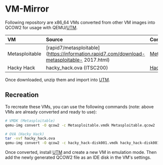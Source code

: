 # VM-Mirror


Following repository are x86_64 VMs converted from other VM images into QCOW2 for usage with QEMU/[UTM](https://mac.getutm.app).

| VM | Source | Converted (ready to use) |
|:---|:---|:---|
| Metasploitable | [rapid7/metasploitable](https://information.rapid7.com/download-metasploitable- 2017.html) | [Metasploitable.Emulation.utm.zip](https://github.com/khronokernel/VM-Mirror/releases/download/0.0.1/Metasploitable.Emulation.utm.zip) |
| Hacky Hack | hacky_hack.ova (ITSC200) | [Hacky.Hack.Emulation.utm.zip](https://github.com/khronokernel/VM-Mirror/releases/download/0.0.1/Hacky.Hack.Emulation.utm.zip) |

Once downloaded, unzip them and import into [UTM](https://mac.getutm.app).

## Recreation

To recreate these VMs, you can use the following commands (note: above VMs are already converted and ready to use):

```sh
# VMDK (Metasploitable)
qemu-img convert -O qcow2 -c Metasploitable.vmdk Metasploitable.qcow2

# OVA (Hacky Hack)
tar -xvf hacky_hack.ova
qemu-img convert -O qcow2 -c hacky_hack-disk001.vmdk hacky_hack-disk001.qcow2
```

Once converted, install [UTM](https://mac.getutm.app) and create a new VM in emulation mode. Then add the newly generated QCOW2 file as an IDE disk in the VM's settings.